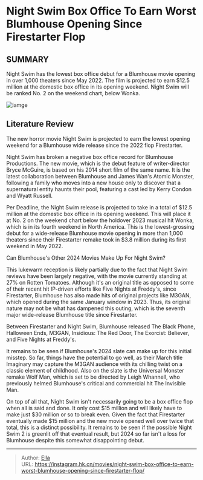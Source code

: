 # Night Swim Box Office To Earn Worst Blumhouse Opening Since Firestarter Flop


## SUMMARY 



  Night Swim has the lowest box office debut for a Blumhouse movie opening in over 1,000 theaters since May 2022.   The film is projected to earn $12.5 million at the domestic box office in its opening weekend.   Night Swim will be ranked No. 2 on the weekend chart, below Wonka.  

![iamge](https://static1.srcdn.com/wordpress/wp-content/uploads/2024/01/kerry-condon-in-a-warped-reflection-in-night-swim.jpg)

## Literature Review

The new horror movie Night Swim is projected to earn the lowest opening weekend for a Blumhouse wide release since the 2022 flop Firestarter.




Night Swim has broken a negative box office record for Blumhouse Productions. The new movie, which is the debut feature of writer-director Bryce McGuire, is based on his 2014 short film of the same name. It is the latest collaboration between Blumhouse and James Wan&#39;s Atomic Monster, following a family who moves into a new house only to discover that a supernatural entity haunts their pool, featuring a cast led by Kerry Condon and Wyatt Russell.




Per Deadline, the Night Swim release is projected to take in a total of $12.5 million at the domestic box office in its opening weekend. This will place it at No. 2 on the weekend chart below the holdover 2023 musical hit Wonka, which is in its fourth weekend in North America. This is the lowest-grossing debut for a wide-release Blumhouse movie opening in more than 1,000 theaters since their Firestarter remake took in $3.8 million during its first weekend in May 2022.


 Can Blumhouse&#39;s Other 2024 Movies Make Up For Night Swim? 
          

This lukewarm reception is likely partially due to the fact that Night Swim reviews have been largely negative, with the movie currently standing at 27% on Rotten Tomatoes. Although it&#39;s an original title as opposed to some of their recent hit IP-driven efforts like Five Nights at Freddy&#39;s, since Firestarter, Blumhouse has also made hits of original projects like M3GAN, which opened during the same January window in 2023. Thus, its original nature may not be what has dampened this outing, which is the seventh major wide-release Blumhouse title since Firestarter.






Between Firestarter and Night Swim, Blumhouse released The Black Phone, Halloween Ends, M3GAN, Insidious: The Red Door, The Exorcist: Believer, and Five Nights at Freddy&#39;s.




It remains to be seen if Blumhouse&#39;s 2024 slate can make up for this initial misstep. So far, things have the potential to go well, as their March title Imaginary may capture the M3GAN audience with its chilling twist on a classic element of childhood. Also on the slate is the Universal Monster remake Wolf Man, which is set to be directed by Leigh Whannell, who previously helmed Blumhouse&#39;s critical and commercial hit The Invisible Man.

On top of all that, Night Swim isn&#39;t necessarily going to be a box office flop when all is said and done. It only cost $15 million and will likely have to make just $30 million or so to break even. Given the fact that Firestarter eventually made $15 million and the new movie opened well over twice that total, this is a distinct possibility. It remains to be seen if the possible Night Swim 2 is greenlit off that eventual result, but 2024 so far isn&#39;t a loss for Blumhouse despite this somewhat disappointing debut.






---

> Author: [Ella](https://instagram.hk.cn/)  
> URL: https://instagram.hk.cn/movies/night-swim-box-office-to-earn-worst-blumhouse-opening-since-firestarter-flop/  

